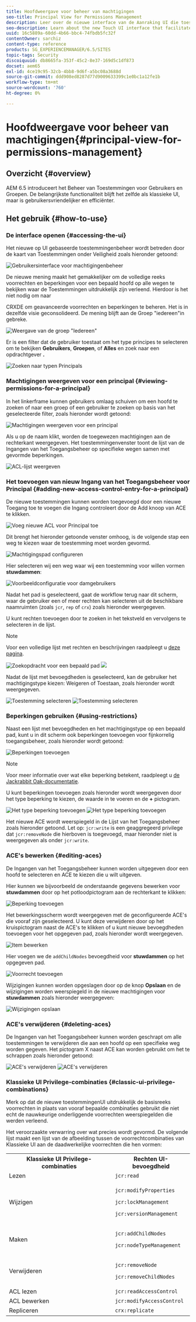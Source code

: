 ```yaml
---
title: Hoofdweergave voor beheer van machtigingen
seo-title: Principal View for Permissions Management
description: Leer over de nieuwe interface van de Aanraking UI die toestemmingenbeheer vergemakkelijkt.
seo-description: Learn about the new Touch UI interface that facilitates permissions management.
uuid: 16c5889a-60dd-4b66-bbc4-74fbdb5fc32f
contentOwner: sarchiz
content-type: reference
products: SG_EXPERIENCEMANAGER/6.5/SITES
topic-tags: Security
discoiquuid: db8665fa-353f-45c2-8e37-169d5c1df873
docset: aem65
exl-id: 4ce19c95-32cb-4bb8-9d6f-a5bc08a3688d
source-git-commit: ddd908ed8287d77d9009633399c1e0bc1a12fe1b
workflow-type: tm+mt
source-wordcount: '760'
ht-degree: 0%

---
```



# Hoofdweergave voor beheer van machtigingen{#principal-view-for-permissions-management}

## Overzicht {#overview}

AEM 6.5 introduceert het Beheer van Toestemmingen voor Gebruikers en Groepen. De belangrijkste functionaliteit blijft het zelfde als klassieke UI, maar is gebruikersvriendelijker en efficiënter.

## Het gebruik {#how-to-use}

### De interface openen {#accessing-the-ui}

Het nieuwe op UI gebaseerde toestemmingenbeheer wordt betreden door de kaart van Toestemmingen onder Veiligheid zoals hieronder getoond:

![Gebruikersinterface voor machtigingenbeheer](assets/screen_shot_2019-03-17at63333pm.png)

De nieuwe mening maakt het gemakkelijker om de volledige reeks voorrechten en beperkingen voor een bepaald hoofd op alle wegen te bekijken waar de Toestemmingen uitdrukkelijk zijn verleend. Hierdoor is het niet nodig om naar

CRXDE om geavanceerde voorrechten en beperkingen te beheren. Het is in dezelfde visie geconsolideerd. De mening blijft aan de Groep &quot;iedereen&quot;in gebreke.

![Weergave van de groep &quot;Iedereen&quot;](assets/unu-1.png)

Er is een filter dat de gebruiker toestaat om het type principes te selecteren om te bekijken **Gebruikers**, **Groepen**, of **Alles** en zoek naar een opdrachtgever **.**

![Zoeken naar typen Principals](assets/image2019-3-20_23-52-51.png)

### Machtigingen weergeven voor een principal {#viewing-permissions-for-a-principal}

In het linkerframe kunnen gebruikers omlaag schuiven om een hoofd te zoeken of naar een groep of een gebruiker te zoeken op basis van het geselecteerde filter, zoals hieronder wordt getoond:

![Machtigingen weergeven voor een principal](assets/doi-1.png)

Als u op de naam klikt, worden de toegewezen machtigingen aan de rechterkant weergegeven. Het toestemmingenvenster toont de lijst van de Ingangen van het Toegangsbeheer op specifieke wegen samen met gevormde beperkingen.

![ACL-lijst weergeven](assets/trei-1.png)

### Het toevoegen van nieuw Ingang van het Toegangsbeheer voor Principal {#adding-new-access-control-entry-for-a-principal}

De nieuwe toestemmingen kunnen worden toegevoegd door een nieuwe Toegang toe te voegen die Ingang controleert door de Add knoop van ACE te klikken.

![Voeg nieuwe ACL voor Principal toe](assets/patru.png)

Dit brengt het hieronder getoonde venster omhoog, is de volgende stap een weg te kiezen waar de toestemming moet worden gevormd.

![Machtigingspad configureren](assets/cinci-1.png)

Hier selecteren wij een weg waar wij een toestemming voor willen vormen **stuwdammen**:

![Voorbeeldconfiguratie voor damgebruikers](assets/sase-1.png)

Nadat het pad is geselecteerd, gaat de workflow terug naar dit scherm, waar de gebruiker een of meer rechten kan selecteren uit de beschikbare naamruimten (zoals `jcr`, `rep` of `crx`) zoals hieronder weergegeven.

U kunt rechten toevoegen door te zoeken in het tekstveld en vervolgens te selecteren in de lijst.

>[!NOTE]
>
>Voor een volledige lijst met rechten en beschrijvingen raadpleegt u [deze pagina](/help/sites-administering/user-group-ac-admin.md#access-right-management).

![Zoekopdracht voor een bepaald pad](assets/image2019-3-21_0-5-47.png) ![](assets/image2019-3-21_0-6-53.png)

Nadat de lijst met bevoegdheden is geselecteerd, kan de gebruiker het machtigingstype kiezen: Weigeren of Toestaan, zoals hieronder wordt weergegeven.

![Toestemming selecteren](assets/screen_shot_2019-03-17at63938pm.png) ![Toestemming selecteren](assets/screen_shot_2019-03-17at63947pm.png)

### Beperkingen gebruiken {#using-restrictions}

Naast een lijst met bevoegdheden en het machtigingstype op een bepaald pad, kunt u in dit scherm ook beperkingen toevoegen voor fijnkorrelig toegangsbeheer, zoals hieronder wordt getoond:

![Beperkingen toevoegen](assets/image2019-3-21_1-4-14.png)

>[!NOTE]
>
>Voor meer informatie over wat elke beperking betekent, raadpleegt u [de Jackrabbit Oak-documentatie](https://jackrabbit.apache.org/oak/docs/security/authorization/restriction.html).

U kunt beperkingen toevoegen zoals hieronder wordt weergegeven door het type beperking te kiezen, de waarde in te voeren en de **+** pictogram.

![Het type beperking toevoegen](assets/sapte-1.png) ![Het type beperking toevoegen](assets/opt-1.png)

Het nieuwe ACE wordt weerspiegeld in de Lijst van het Toegangsbeheer zoals hieronder getoond. Let op: `jcr:write` is een geaggregeerd privilege dat `jcr:removeNode` die hierboven is toegevoegd, maar hieronder niet is weergegeven als onder `jcr:write`.

### ACE&#39;s bewerken {#editing-aces}

De Ingangen van het Toegangsbeheer kunnen worden uitgegeven door een hoofd te selecteren en ACE te kiezen die u wilt uitgeven.

Hier kunnen we bijvoorbeeld de onderstaande gegevens bewerken voor **stuwdammen** door op het potloodpictogram aan de rechterkant te klikken:

![Beperking toevoegen](assets/image2019-3-21_0-35-39.png)

Het bewerkingsscherm wordt weergegeven met de geconfigureerde ACE&#39;s die vooraf zijn geselecteerd. U kunt deze verwijderen door op het kruispictogram naast de ACE&#39;s te klikken of u kunt nieuwe bevoegdheden toevoegen voor het opgegeven pad, zoals hieronder wordt weergegeven.

![Item bewerken](assets/noua-1.png)

Hier voegen we de `addChildNodes` bevoegdheid voor **stuwdammen** op het opgegeven pad.

![Voorrecht toevoegen](assets/image2019-3-21_0-45-35.png)

Wijzigingen kunnen worden opgeslagen door op de knop **Opslaan** en de wijzigingen worden weerspiegeld in de nieuwe machtigingen voor **stuwdammen** zoals hieronder weergegeven:

![Wijzigingen opslaan](assets/zece-1.png)

### ACE&#39;s verwijderen {#deleting-aces}

De Ingangen van het Toegangsbeheer kunnen worden geschrapt om alle toestemmingen te verwijderen die aan een hoofd op een specifieke weg worden gegeven. Het pictogram X naast ACE kan worden gebruikt om het te schrappen zoals hieronder getoond:

![ACE&#39;s verwijderen](assets/image2019-3-21_0-53-19.png) ![ACE&#39;s verwijderen](assets/unspe.png)

### Klassieke UI Privilege-combinaties {#classic-ui-privilege-combinations}

Merk op dat de nieuwe toestemmingenUI uitdrukkelijk de basisreeks voorrechten in plaats van vooraf bepaalde combinaties gebruikt die niet echt de nauwkeurige onderliggende voorrechten weerspiegelden die werden verleend.

Het veroorzaakte verwarring over wat precies wordt gevormd. De volgende lijst maakt een lijst van de afbeelding tussen de voorrechtcombinaties van Klassieke UI aan de daadwerkelijke voorrechten die hen vormen:

<table>
 <tbody>
  <tr>
   <th>Klassieke UI Privilege-combinaties</th>
   <th>Rechten UI-bevoegdheid</th>
  </tr>
  <tr>
   <td>Lezen</td>
   <td><code>jcr:read</code></td>
  </tr>
  <tr>
   <td>Wijzigen</td>
   <td><p><code>jcr:modifyProperties</code></p> <p><code>jcr:lockManagement</code></p> <p><code>jcr:versionManagement</code></p> </td>
  </tr>
  <tr>
   <td>Maken</td>
   <td><p><code>jcr:addChildNodes</code></p> <p><code>jcr:nodeTypeManagement</code></p> </td>
  </tr>
  <tr>
   <td>Verwijderen</td>
   <td><p><code>jcr:removeNode</code></p> <p><code>jcr:removeChildNodes</code></p> </td>
  </tr>
  <tr>
   <td>ACL lezen</td>
   <td><code>jcr:readAccessControl</code></td>
  </tr>
  <tr>
   <td>ACL bewerken</td>
   <td><code>jcr:modifyAccessControl</code></td>
  </tr>
  <tr>
   <td>Repliceren</td>
   <td><code>crx:replicate</code></td>
  </tr>
 </tbody>
</table>
